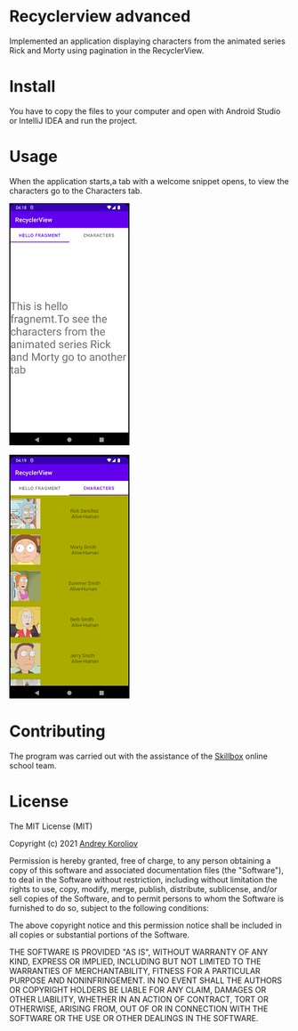 # Recyclerview advanced
Implemented an application displaying characters from the animated series Rick and Morty using pagination in the RecyclerView.

# Install
You have to copy the files to your computer and open with Android Studio or IntelliJ IDEA and run the project.

# Usage
When the application starts,a tab with a welcome snippet opens, to view the characters go to the Characters tab.

![This is an image](/recyclerview_advanced/screenshots/startfgt.png)

![This is an image2](/recyclerview_advanced/screenshots/characterfgt.png)

# Contributing
The program was carried out with the assistance of the [Skillbox](https://skillbox.ru) online school team.

# License
The MIT License (MIT)

Copyright (c) 2021 [Andrey Koroliov](https://github.com/AndreyKoroliov1981)


Permission is hereby granted, free of charge, to any person obtaining a copy of this software and associated documentation files (the "Software"), to deal in the Software without restriction, including without limitation the rights to use, copy, modify, merge, publish, distribute, sublicense, and/or sell copies of the Software, and to permit persons to whom the Software is furnished to do so, subject to the following conditions:

The above copyright notice and this permission notice shall be included in all copies or substantial portions of the Software.

THE SOFTWARE IS PROVIDED "AS IS", WITHOUT WARRANTY OF ANY KIND, EXPRESS OR IMPLIED, INCLUDING BUT NOT LIMITED TO THE WARRANTIES OF MERCHANTABILITY, FITNESS FOR A PARTICULAR PURPOSE AND NONINFRINGEMENT. IN NO EVENT SHALL THE AUTHORS OR COPYRIGHT HOLDERS BE LIABLE FOR ANY CLAIM, DAMAGES OR OTHER LIABILITY, WHETHER IN AN ACTION OF CONTRACT, TORT OR OTHERWISE, ARISING FROM, OUT OF OR IN CONNECTION WITH THE SOFTWARE OR THE USE OR OTHER DEALINGS IN THE SOFTWARE.
